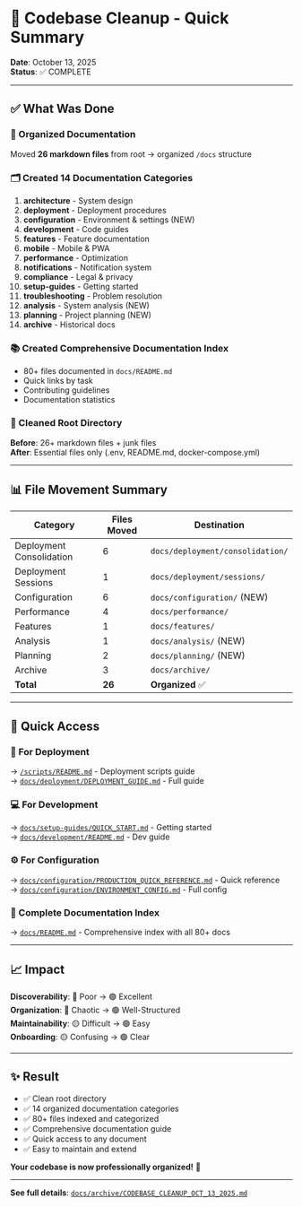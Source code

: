 # 🎉 Codebase Cleanup - Quick Summary

**Date**: October 13, 2025  
**Status**: ✅ COMPLETE  

---

## ✅ What Was Done

### 📁 Organized Documentation
Moved **26 markdown files** from root → organized `/docs` structure

### 🗂️ Created 14 Documentation Categories
1. **architecture** - System design
2. **deployment** - Deployment procedures
3. **configuration** - Environment & settings (NEW)
4. **development** - Code guides
5. **features** - Feature documentation
6. **mobile** - Mobile & PWA
7. **performance** - Optimization
8. **notifications** - Notification system
9. **compliance** - Legal & privacy
10. **setup-guides** - Getting started
11. **troubleshooting** - Problem resolution
12. **analysis** - System analysis (NEW)
13. **planning** - Project planning (NEW)
14. **archive** - Historical docs

### 📚 Created Comprehensive Documentation Index
- 80+ files documented in `docs/README.md`
- Quick links by task
- Contributing guidelines
- Documentation statistics

### 🧹 Cleaned Root Directory
**Before**: 26+ markdown files + junk files  
**After**: Essential files only (.env, README.md, docker-compose.yml)

---

## 📊 File Movement Summary

| Category | Files Moved | Destination |
|----------|-------------|-------------|
| Deployment Consolidation | 6 | `docs/deployment/consolidation/` |
| Deployment Sessions | 1 | `docs/deployment/sessions/` |
| Configuration | 6 | `docs/configuration/` (NEW) |
| Performance | 4 | `docs/performance/` |
| Features | 1 | `docs/features/` |
| Analysis | 1 | `docs/analysis/` (NEW) |
| Planning | 2 | `docs/planning/` (NEW) |
| Archive | 3 | `docs/archive/` |
| **Total** | **26** | **Organized** ✅ |

---

## 🎯 Quick Access

### 🚀 For Deployment
→ [`/scripts/README.md`](../scripts/README.md) - Deployment scripts guide  
→ [`docs/deployment/DEPLOYMENT_GUIDE.md`](deployment/DEPLOYMENT_GUIDE.md) - Full guide

### 💻 For Development  
→ [`docs/setup-guides/QUICK_START.md`](setup-guides/QUICK_START.md) - Getting started  
→ [`docs/development/README.md`](development/README.md) - Dev guide

### ⚙️ For Configuration
→ [`docs/configuration/PRODUCTION_QUICK_REFERENCE.md`](configuration/PRODUCTION_QUICK_REFERENCE.md) - Quick reference  
→ [`docs/configuration/ENVIRONMENT_CONFIG.md`](configuration/ENVIRONMENT_CONFIG.md) - Full config

### 📖 Complete Documentation Index
→ [`docs/README.md`](README.md) - Comprehensive index with all 80+ docs

---

## 📈 Impact

**Discoverability**: 🔴 Poor → 🟢 Excellent  
**Organization**: 🔴 Chaotic → 🟢 Well-Structured  
**Maintainability**: 🟡 Difficult → 🟢 Easy  
**Onboarding**: 🟡 Confusing → 🟢 Clear  

---

## ✨ Result

- ✅ Clean root directory
- ✅ 14 organized documentation categories  
- ✅ 80+ files indexed and categorized
- ✅ Comprehensive documentation guide
- ✅ Quick access to any document
- ✅ Easy to maintain and extend

**Your codebase is now professionally organized!** 🎉

---

**See full details**: [`docs/archive/CODEBASE_CLEANUP_OCT_13_2025.md`](archive/CODEBASE_CLEANUP_OCT_13_2025.md)
